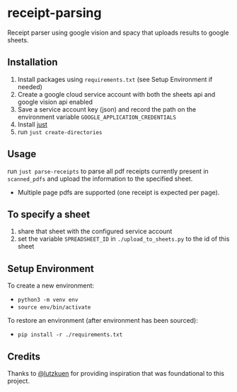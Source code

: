 # receipt-parsing

Receipt parser using google vision and spacy that uploads results to google sheets.

## Installation

1. Install packages using `requirements.txt` (see Setup Environment if needed) 
3. Create a google cloud service account with both the sheets api and google vision api enabled
4. Save a service account key (json) and record the path on the environment variable `GOOGLE_APPLICATION_CREDENTIALS`
5. Install [just](https://github.com/casey/just) 
6. run `just create-directories`


## Usage

run `just parse-receipts` to parse all pdf receipts currently present in `scanned_pdfs` and upload the information to the specified sheet.

- Multiple page pdfs are supported (one receipt is expected per page).

## To specify a sheet

1.  share that sheet with the configured service account
2.  set the variable `SPREADSHEET_ID` in `./upload_to_sheets.py` to the id of this sheet

## Setup Environment

To create a new environment:

- `python3 -m venv env`
- `source env/bin/activate`

To restore an environment (after environment has been sourced):
- `pip install -r ./requirements.txt`


## Credits
Thanks to [@lutzkuen](https://github.com/lutzkuen/receipt-parser) for providing inspiration that was foundational to this project.

